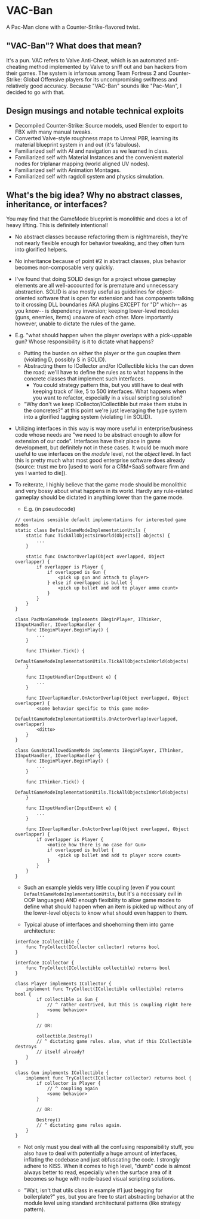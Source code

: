 # VAC-Ban

A Pac-Man clone with a Counter-Strike-flavored twist.

## "VAC-Ban"? What does that mean?

It's a pun. VAC refers to Valve Anti-Cheat, which is an automated anti-cheating
method implemented by Valve to sniff out and ban hackers from their games. The
system is infamous among Team Fortress 2 and Counter-Strike: Global Offensive
players for its uncompromising swiftness and relatively good accuracy. Because
"VAC-Ban" sounds like "Pac-Man", I decided to go with that.

## Design musings and notable technical exploits

- Decompiled Counter-Strike: Source models, used Blender to export to FBX with
  many manual tweaks.
- Converted Valve-style roughness maps to Unreal PBR, learning its material
  blueprint system in and out (it's fabulous).
- Familiarized self with AI and navigation as we learned in class.
- Familiarized self with Material Instances and the convenient material nodes
  for triplanar mapping (world aligned UV nodes).
- Familiarized self with Animation Montages.
- Familiarized self with ragdoll system and physics simulation.

## What's the big idea? Why no abstract classes, inheritance, or interfaces?

You may find that the GameMode blueprint is monolithic and does a lot of heavy
lifting. This is definitely intentional!

- No abstract classes because refactoring them is nightmareish, they're not
  nearly flexible enough for behavior tweaking, and they often turn into glorified
  helpers.
- No inheritance because of point #2 in abstract classes, plus behavior becomes
  non-composable very quickly.
- I've found that doing SOLID design for a project whose gameplay elements
  are all well-accounted for is premature and unnecessary abstraction.
  SOLID is also mostly useful as guidelines for object-oriented software
  that is open for extension and has components talking to it crossing
  DLL boundaries AKA plugins EXCEPT for "D" which-- as you know-- is
  dependency inversion; keeping lower-level modules (guns, enemies, items)
  unaware of each other. More importantly however, unable to dictate the
  rules of the game.
- E.g. "what should happen when the player overlaps with a pick-uppable gun?
  Whose responsibility is it to dictate what happens?
  - Putting the burden on either the player or the gun couples them
    (violating D, possibly S in SOLID).
  - Abstracting them to ICollector and/or ICollectible kicks the can down
    the road; we'll have to define the rules as to what happens in the
    concrete classes that implement such interfaces.
    - You could strategy pattern this, but you still have to deal with keeping
    track of like, 5 to 500 interfaces. What happens when you want to refactor,
    especially in a visual scripting solution?
  - "Why don't we keep ICollector/ICollectible but make them stubs in the
    concretes?" at this point we're just leveraging the type system into a
    glorified tagging system (violating I in SOLID).
- Utilizing interfaces in this way is way more useful in enterprise/business
  code whose needs are "we need to be abstract enough to allow for extension of
  our code". Interfaces have their place in game development, but definitely
  not in these cases. It would be much more useful to use interfaces on the
  _module_ level, not the _object_ level. In fact this is pretty much what most
  good enterprise software does already (source: trust me bro [used to work for
  a CRM+SaaS software firm and yes I wanted to die]).
- To reiterate, I highly believe that the game mode should be monolithic and
  very bossy about what happens in its world. Hardly any rule-related gameplay
  should be dictated in anything lower than the game mode.

  - E.g. (in pseudocode)

  ```
  // contains sensible default implementations for interested game modes
  static class DefaultGameModeImplementationUtils {
      static func TickAllObjectsInWorld(Objects[] objects) {
          ...
      }

      static func OnActorOverlap(Object overlapped, Object overlapper) {
          if overlapper is Player {
              if overlapped is Gun {
                  <pick up gun and attach to player>
              } else if overlapped is bullet {
                  <pick up bullet and add to player ammo count>
              }
          }
      }
  }

  class PacManGameMode implements IBeginPlayer, IThinker, IInputHandler, IOverlapHandler {
      func IBeginPlayer.BeginPlay() {
          ...
      }

      func IThinker.Tick() {
          DefaultGameModeImplementationUtils.TickAllObjectsInWorld(objects)
      }

      func IInputHandler(InputEvent e) {
          ...
      }

      func IOverlapHandler.OnActorOverlap(Object overlapped, Object overlapper) {
          <some behavior specific to this game mode>
          DefaultGameModeImplementationUtils.OnActorOverlap(overlapped, overlapper)
          <ditto>
      }
  }

  class GunsNotAllowedGameMode implements IBeginPlayer, IThinker, IInputHandler, IOverlapHandler {
      func IBeginPlayer.BeginPlay() {
          ...
      }

      func IThinker.Tick() {
          DefaultGameModeImplementationUtils.TickAllObjectsInWorld(objects)
      }

      func IInputHandler(InputEvent e) {
          ...
      }

      func IOverlapHandler.OnActorOverlap(Object overlapped, Object overlapper) {
          if overlapper is Player {
              <notice how there is no case for Gun>
              if overlapped is bullet {
                  <pick up bullet and add to player score count>
              }
          }
      }
  }
  ```

  - Such an example yields very little coupling (even if you count `DefaultGameModeImplementationUtils`, but it's a necessary evil in OOP
    languages) AND enough flexibility to allow game
    modes to define what should happen when an item is picked up without any
    of the lower-level objects to know what should even happen to them.

  - Typical abuse of interfaces and shoehorning them into game architecture:

  ```
  interface ICollectible {
      func TryCollect(ICollector collector) returns bool
  }

  interface ICollector {
      func TryCollect(ICollectible collectible) returns bool
  }

  class Player implements ICollector {
      implement func TryCollect(ICollectible collectible) returns bool {
          if collectible is Gun {
              // ^ rather contrived, but this is coupling right here
              <some behavior>
          }

          // OR:

          collectible.Destroy()
          // ^ dictating game rules. also, what if this ICollectible destroys
          // itself already?
      }
  }

  class Gun implements ICollectible {
      implement func TryCollect(ICollector collector) returns bool {
          if collector is Player {
              // ^ coupling again
              <some behavior>
          }

          // OR:

          Destroy()
          // ^ dictating game rules again.
      }
  }
  ```

  - Not only must you deal with all the confusing responsibility stuff, you
    also have to deal with potentially a huge amount of interfaces, inflating
    the codebase and just obfuscating the code. I strongly adhere to KISS.
    When it comes to high level, "dumb" code is almost always better to read,
    especially when the surface area of it becomes so huge with node-based
    visual scripting solutions.

  - "Wait, isn't that utils class in example #1 just begging for boilerplate?"
    yes, but you are free to start abstracting behavior at the module level
    using standard architectural patterns (like strategy pattern).
